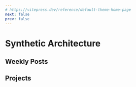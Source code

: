 ```yaml
---
# https://vitepress.dev/reference/default-theme-home-page
next: false
prev: false
---
```


# Synthetic Architecture

## Weekly Posts

## Projects
